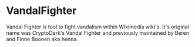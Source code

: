 VandalFighter
=============

Vandal Fighter is tool to fight vandalism within Wikimedia wiki's. It's original name was CryptoDerk's Vandal Fighter and previously maintained by Beren and Finne Boonen aka henna.

